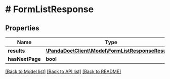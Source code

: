 # # FormListResponse

## Properties

Name | Type | Description | Notes
------------ | ------------- | ------------- | -------------
**results** | [**\PandaDoc\Client\Model\FormListResponseResults[]**](FormListResponseResults.md) |  | [optional]
**hasNextPage** | **bool** |  | [optional]

[[Back to Model list]](../../README.md#models) [[Back to API list]](../../README.md#endpoints) [[Back to README]](../../README.md)
